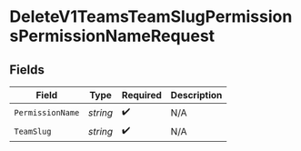 # DeleteV1TeamsTeamSlugPermissionsPermissionNameRequest


## Fields

| Field              | Type               | Required           | Description        |
| ------------------ | ------------------ | ------------------ | ------------------ |
| `PermissionName`   | *string*           | :heavy_check_mark: | N/A                |
| `TeamSlug`         | *string*           | :heavy_check_mark: | N/A                |